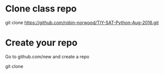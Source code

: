 # Clone class repo

git clone https://github.com/robin-norwood/TIY-SAT-Python-Aug-2016.git

# Create your repo

Go to github.com/new and create a repo

git clone <your repo URL>

